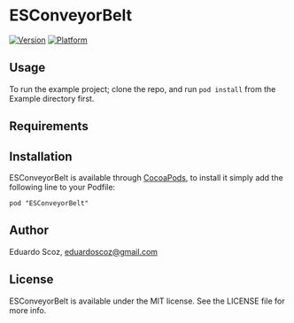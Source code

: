 # ESConveyorBelt

[![Version](http://cocoapod-badges.herokuapp.com/v/ESConveyorBelt/badge.png)](http://cocoadocs.org/docsets/ESConveyorBelt)
[![Platform](http://cocoapod-badges.herokuapp.com/p/ESConveyorBelt/badge.png)](http://cocoadocs.org/docsets/ESConveyorBelt)

## Usage

To run the example project; clone the repo, and run `pod install` from the Example directory first.

## Requirements

## Installation

ESConveyorBelt is available through [CocoaPods](http://cocoapods.org), to install
it simply add the following line to your Podfile:

    pod "ESConveyorBelt"

## Author

Eduardo Scoz, eduardoscoz@gmail.com

## License

ESConveyorBelt is available under the MIT license. See the LICENSE file for more info.

